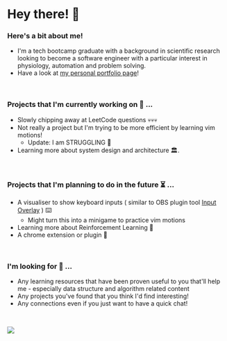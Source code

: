 # Hey there! 🫡

### Here's a bit about me!
* I'm a tech bootcamp graduate with a background in scientific research looking to become a software engineer with a particular interest in physiology, automation and problem solving.
* Have a look at [my personal portfolio page](https://cngvl.github.io/portfolio-react/)!
<br>

### Projects that I'm currently working on 🧱 ...
* Slowly chipping away at LeetCode questions 💀💀💀
* Not really a project but I'm trying to be more efficient by learning vim motions!
  * Update: I am STRUGGLING 🫠
* Learning more about system design and architecture 🏛. 
<br>

### Projects that I'm planning to do in the future ⏳ ... 
* A visualiser to show keyboard inputs ( similar to OBS plugin tool [Input Overlay](https://obsproject.com/forum/resources/input-overlay.552/) ) ⌨️
  * Might turn this into a minigame to practice vim motions
* Learning more about Reinforcement Learning 🧠
* A chrome extension or plugin 🔌
<br>

### I'm looking for 👀 ...
* Any learning resources that have been proven useful to you that'll help me - especially data structure and algorithm related content
* Any projects you've found that you think I'd find interesting!
* Any connections even if you just want to have a quick chat! 
<br>

[<img src="https://img.shields.io/badge/LinkedIn-0077B5?style=for-the-badge&logo=linkedin&logoColor=white"/>](https://www.linkedin.com/in/viet-cuong-le/)
